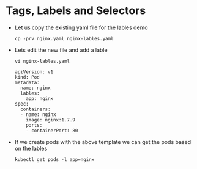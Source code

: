 # Tags, Labels and Selectors

- Let us copy the existing yaml file for the lables demo

	```
	cp -prv nginx.yaml nginx-lables.yaml
	```

- Lets edit the new file and add a lable

	```
	vi nginx-lables.yaml
	```
	
	```
	apiVersion: v1
	kind: Pod
	metadata: 
	  name: nginx
	  lables:
	    app: nginx
	spec:
	  containers:
	  - name: nginx
	    image: nginx:1.7.9
	    ports: 
	    - containerPort: 80
	```

- If we create pods with the above template we can get the pods based on the lables

	```
	kubectl get pods -l app=nginx
	```